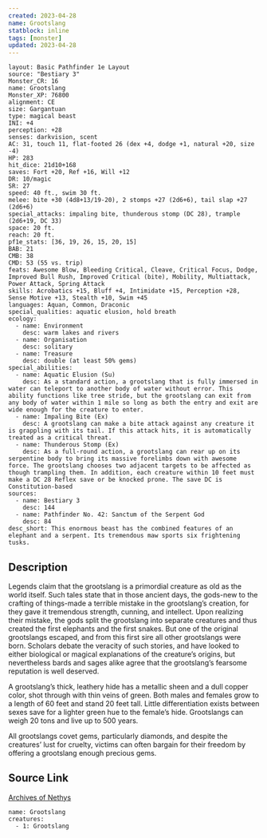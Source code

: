 ```yaml
---
created: 2023-04-28
name: Grootslang
statblock: inline
tags: [monster]
updated: 2023-04-28
---
```

```statblock
layout: Basic Pathfinder 1e Layout
source: "Bestiary 3"
Monster_CR: 16
name: Grootslang
Monster_XP: 76800
alignment: CE
size: Gargantuan
type: magical beast
INI: +4
perception: +28
senses: darkvision, scent
AC: 31, touch 11, flat-footed 26 (dex +4, dodge +1, natural +20, size -4)
HP: 283
hit_dice: 21d10+168
saves: Fort +20, Ref +16, Will +12
DR: 10/magic
SR: 27
speed: 40 ft., swim 30 ft.
melee: bite +30 (4d8+13/19-20), 2 stomps +27 (2d6+6), tail slap +27 (2d6+6)
special_attacks: impaling bite, thunderous stomp (DC 28), trample (2d6+19, DC 33)
space: 20 ft.
reach: 20 ft.
pf1e_stats: [36, 19, 26, 15, 20, 15]
BAB: 21
CMB: 38
CMD: 53 (55 vs. trip)
feats: Awesome Blow, Bleeding Critical, Cleave, Critical Focus, Dodge, Improved Bull Rush, Improved Critical (bite), Mobility, Multiattack, Power Attack, Spring Attack
skills: Acrobatics +15, Bluff +4, Intimidate +15, Perception +28, Sense Motive +13, Stealth +10, Swim +45
languages: Aquan, Common, Draconic
special_qualities: aquatic elusion, hold breath
ecology:
  - name: Environment
    desc: warm lakes and rivers
  - name: Organisation
    desc: solitary
  - name: Treasure
    desc: double (at least 50% gems)
special_abilities:
  - name: Aquatic Elusion (Su)
    desc: As a standard action, a grootslang that is fully immersed in water can teleport to another body of water without error. This ability functions like tree stride, but the grootslang can exit from any body of water within 1 mile so long as both the entry and exit are wide enough for the creature to enter.
  - name: Impaling Bite (Ex)
    desc: A grootslang can make a bite attack against any creature it is grappling with its tail. If this attack hits, it is automatically treated as a critical threat.
  - name: Thunderous Stomp (Ex)
    desc: As a full-round action, a grootslang can rear up on its serpentine body to bring its massive forelimbs down with awesome force. The grootslang chooses two adjacent targets to be affected as though trampling them. In addition, each creature within 10 feet must make a DC 28 Reflex save or be knocked prone. The save DC is Constitution-based
sources:
  - name: Bestiary 3
    desc: 144
  - name: Pathfinder No. 42: Sanctum of the Serpent God
    desc: 84
desc_short: This enormous beast has the combined features of an elephant and a serpent. Its tremendous maw sports six frightening tusks.
```
## Description
Legends claim that the grootslang is a primordial creature as old as the world itself. Such tales state that in those ancient days, the gods-new to the crafting of things-made a terrible mistake in the grootslang’s creation, for they gave it tremendous strength, cunning, and intellect. Upon realizing their mistake, the gods split the grootslang into separate creatures and thus created the first elephants and the first snakes. But one of the original grootslangs escaped, and from this first sire all other grootslangs were born. Scholars debate the veracity of such stories, and have looked to either biological or magical explanations of the creature’s origins, but nevertheless bards and sages alike agree that the grootslang’s fearsome reputation is well deserved.

A grootslang’s thick, leathery hide has a metallic sheen and a dull copper color, shot through with thin veins of green. Both males and females grow to a length of 60 feet and stand 20 feet tall. Little differentiation exists between sexes save for a lighter green hue to the female’s hide. Grootslangs can weigh 20 tons and live up to 500 years.

All grootslangs covet gems, particularly diamonds, and despite the creatures’ lust for cruelty, victims can often bargain for their freedom by offering a grootslang enough precious gems.
## Source Link
[Archives of Nethys](https://aonprd.com/MonsterDisplay.aspx?ItemName=Grootslang)
```encounter-table
name: Grootslang
creatures:
  - 1: Grootslang
```

